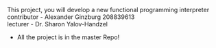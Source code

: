 This project, you will develop a new functional programming interpreter  
contributor - Alexander Ginzburg 208839613  
lecturer - Dr. Sharon Yalov-Handzel

- All the project is in the master Repo!
